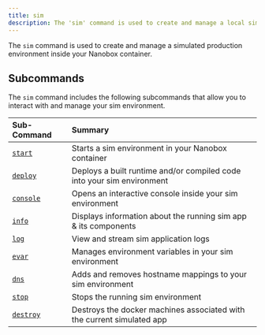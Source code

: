 ```yaml
---
title: sim
description: The 'sim' command is used to create and manage a local simulated-production environment inside your Nanobox container.
---
```


The `sim` command is used to create and manage a simulated production environment inside your Nanobox container.

## Subcommands
The `sim` command includes the following subcommands that allow you to interact with and manage your sim environment.

| Sub-Command          | Summary                                                                |
|:---------------------|:-----------------------------------------------------------------------|
| [`start`](start)     | Starts a sim environment in your Nanobox container                     |
| [`deploy`](deploy)   | Deploys a built runtime and/or compiled code into your sim environment |
| [`console`](console) | Opens an interactive console inside your sim environment               |
| [`info`](info)       | Displays information about the running sim app & its components        |
| [`log`](log)         | View and stream sim application logs                                   |
| [`evar`](evar)       | Manages environment variables in your sim environment                  |
| [`dns`](dns)         | Adds and removes hostname mappings to your sim environment             |
| [`stop`](stop)       | Stops the running sim environment                                      |
| [`destroy`](destroy) | Destroys the docker machines associated with the current simulated app |
